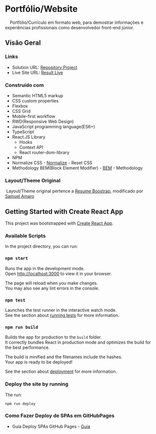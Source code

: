# Portfólio/Website 
    
Portfólio/Currículo em formato web, para demostrar informações e experiências profissionais como desenvolvedor front-end júnior.

## Visão Geral

### Links

 - Solution URL: [Repository Project](https://github.com/Samuel-Amaro/portfolio-web)
 - Live Site URL: [Result Live](https://samuel-amaro.github.io/portfolio-web/)

### Construído com

 - Semantic HTML5 markup
 - CSS custom properties
 - Flexbox
 - CSS Grid
 - Mobile-first workflow
 - RWD(Responsive Web Design)
 - JavaScript programming language(ES6+)
 - TypeScript
 - React.JS Library
    - Hooks 
    - Context API
    - React router-dom-library
 - NPM
 - Normalize CSS - [Normalize](https://necolas.github.io/normalize.css/) - Reset CSS
 - Methodology BEM(Block Element Modifier) - [BEM](http://getbem.com/introduction/) - Methodology

### Layout/Theme Original

 Layout/Theme original pertence a <a href="https://startbootstrap.com/theme/resume" target="_blank" rel="external">Resume Boostrap</a>, modificado por <a href="https://www.linkedin.com/in/samuel-amaro/" target="_blank" rel="external">Samuel Amaro</a>


## Getting Started with Create React App

This project was bootstrapped with [Create React App](https://github.com/facebook/create-react-app).

### Available Scripts

In the project directory, you can run:

### `npm start`

Runs the app in the development mode.\
Open [http://localhost:3000](http://localhost:3000) to view it in your browser.

The page will reload when you make changes.\
You may also see any lint errors in the console.

### `npm test`

Launches the test runner in the interactive watch mode.\
See the section about [running tests](https://facebook.github.io/create-react-app/docs/running-tests) for more information.

### `npm run build`

Builds the app for production to the `build` folder.\
It correctly bundles React in production mode and optimizes the build for the best performance.

The build is minified and the filenames include the hashes.\
Your app is ready to be deployed!

See the section about [deployment](https://facebook.github.io/create-react-app/docs/deployment) for more information.


### Deploy the site by running 

The run:

``` npm run deploy ```

### Como Fazer Deploy de SPAs em GitHubPages

 - Guia Deploy SPAs GitHub Pages - [Guia](https://github.com/rafgraph/spa-github-pages)
